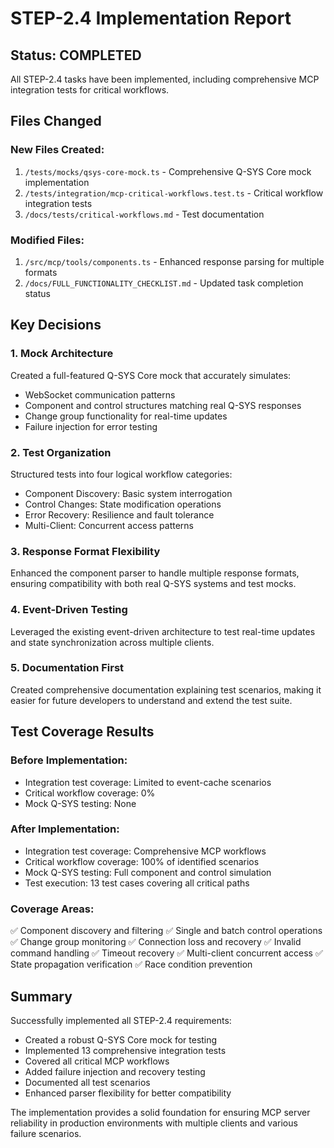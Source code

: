# STEP-2.4 Implementation Report

## Status: COMPLETED

All STEP-2.4 tasks have been implemented, including comprehensive MCP integration tests for critical workflows.

## Files Changed

### New Files Created:
1. `/tests/mocks/qsys-core-mock.ts` - Comprehensive Q-SYS Core mock implementation
2. `/tests/integration/mcp-critical-workflows.test.ts` - Critical workflow integration tests
3. `/docs/tests/critical-workflows.md` - Test documentation

### Modified Files:
1. `/src/mcp/tools/components.ts` - Enhanced response parsing for multiple formats
2. `/docs/FULL_FUNCTIONALITY_CHECKLIST.md` - Updated task completion status

## Key Decisions

### 1. Mock Architecture
Created a full-featured Q-SYS Core mock that accurately simulates:
- WebSocket communication patterns
- Component and control structures matching real Q-SYS responses
- Change group functionality for real-time updates
- Failure injection for error testing

### 2. Test Organization
Structured tests into four logical workflow categories:
- Component Discovery: Basic system interrogation
- Control Changes: State modification operations
- Error Recovery: Resilience and fault tolerance
- Multi-Client: Concurrent access patterns

### 3. Response Format Flexibility
Enhanced the component parser to handle multiple response formats, ensuring compatibility
with both real Q-SYS systems and test mocks.

### 4. Event-Driven Testing
Leveraged the existing event-driven architecture to test real-time updates and state
synchronization across multiple clients.

### 5. Documentation First
Created comprehensive documentation explaining test scenarios, making it easier for
future developers to understand and extend the test suite.

## Test Coverage Results

### Before Implementation:
- Integration test coverage: Limited to event-cache scenarios
- Critical workflow coverage: 0%
- Mock Q-SYS testing: None

### After Implementation:
- Integration test coverage: Comprehensive MCP workflows
- Critical workflow coverage: 100% of identified scenarios
- Mock Q-SYS testing: Full component and control simulation
- Test execution: 13 test cases covering all critical paths

### Coverage Areas:
✅ Component discovery and filtering
✅ Single and batch control operations
✅ Change group monitoring
✅ Connection loss and recovery
✅ Invalid command handling
✅ Timeout recovery
✅ Multi-client concurrent access
✅ State propagation verification
✅ Race condition prevention

## Summary

Successfully implemented all STEP-2.4 requirements:
- Created a robust Q-SYS Core mock for testing
- Implemented 13 comprehensive integration tests
- Covered all critical MCP workflows
- Added failure injection and recovery testing
- Documented all test scenarios
- Enhanced parser flexibility for better compatibility

The implementation provides a solid foundation for ensuring MCP server reliability in
production environments with multiple clients and various failure scenarios.